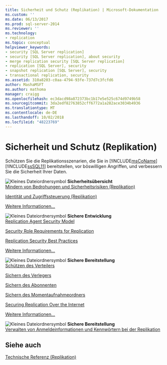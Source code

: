 ```yaml
---
title: Sicherheit und Schutz (Replikation) | Microsoft-Dokumentation
ms.custom: ''
ms.date: 06/13/2017
ms.prod: sql-server-2014
ms.reviewer: ''
ms.technology:
- replication
ms.topic: conceptual
helpviewer_keywords:
- security [SQL Server replication]
- security [SQL Server replication], about security
- merge replication security [SQL Server replication]
- replication [SQL Server], security
- snapshot replication [SQL Server], security
- transactional replication, security
ms.assetid: 310a8203-c0aa-4794-93fe-737d7c3fcfd6
author: MashaMSFT
ms.author: mathoma
manager: craigg
ms.openlocfilehash: ec3dacd98a872373bc1b17e5e525c674d9749b58
ms.sourcegitcommit: 3da2edf82763852cff6772a1a282ace3034b4936
ms.translationtype: MT
ms.contentlocale: de-DE
ms.lasthandoff: 10/02/2018
ms.locfileid: "48223769"
---
```

# <a name="security-and-protection-replication"></a>Sicherheit und Schutz (Replikation)
  Schützen Sie die Replikationsszenarien, die Sie in [!INCLUDE[msCoName](../../../includes/msconame-md.md)] [!INCLUDE[ssSQL11](../../../includes/sssql11-md.md)] bereitstellen, vor böswilligen Angriffen, und verbessern Sie die Sicherheit Ihrer Daten.  
  
 ![Kleines Dateiordnersymbol](../../../integration-services/media/filefolder-small.gif "Kleines Dateiordnersymbol") **Sicherheitsübersicht**  
 [Mindern von Bedrohungen und Sicherheitsrisiken &#40;Replikation&#41;](threat-and-vulnerability-mitigation-replication.md)  
  
 [Identität und Zugriffssteuerung &#40;Replikation&#41;](identity-and-access-control-replication.md)  
  
 [Weitere Informationen…](security-overview-replication.md)  
  
 ![Kleines Dateiordnersymbol](../../../integration-services/media/filefolder-small.gif "Kleines Dateiordnersymbol") **Sichere Entwicklung**  
 [Replication Agent Security Model](replication-agent-security-model.md)  
  
 [Security Role Requirements for Replication](security-role-requirements-for-replication.md)  
  
 [Replication Security Best Practices](replication-security-best-practices.md)  
  
 [Weitere Informationen…](secure-development-replication.md)  
  
 ![Kleines Dateiordnersymbol](../../../integration-services/media/filefolder-small.gif "Kleines Dateiordnersymbol") **Sichere Bereitstellung**  
 [Schützen des Verteilers](secure-the-distributor.md)  
  
 [Sichern des Verlegers](secure-the-publisher.md)  
  
 [Sichern des Abonnenten](secure-the-subscriber.md)  
  
 [Sichern des Momentaufnahmeordners](secure-the-snapshot-folder.md)  
  
 [Securing Replication Over the Internet](securing-replication-over-the-internet.md)  
  
 [Weitere Informationen…](secure-deployment-replication.md)  
  
 ![Kleines Dateiordnersymbol](../../../integration-services/media/filefolder-small.gif "Kleines Dateiordnersymbol") **Sichere Bereitstellung**  
 [Verwalten von Anmeldeinformationen und Kennwörtern bei der Replikation](manage-logins-and-passwords-in-replication.md)  
  
## <a name="see-also"></a>Siehe auch  
 [Technische Referenz &#40;Replikation&#41;](../technical-reference-replication.md)  
  
  
